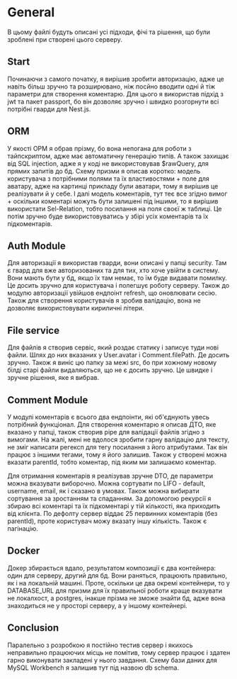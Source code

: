 # General

В цьому файлі будуть описані усі підходи, фічі та рішення, що були зроблені при створені цього серверу.

## Start

Починаючи з самого початку, я вирішив зробити авторизацію, адже це навіть більш зручно та розширювано, ніж посйно вводити одні й тіж параметри для створення коментарю. Для цього я використав підхід з jwt та пакет passport, бо він дозволяє зручно і швидко розгорнути всі потрібні гварди для Nest.js.

## ORM
У якості ОРМ я обрав прізму, бо вона непогана для роботи з тайпскриптом, адже має автоматичну генерацію типів. А також захищає від SQL injection, адже я у коді не використовував $rawQuery, для прямих запитів до бд. Схему призми я описав коротко: модель користувача з потрібними полями та їх властивостями + поле для аватару, адже на картинці прикладу були аватари, тому я вирішив це реалізувати й у себе. І далі модель коментарів, тут теє все згідно вимог + оскільки коментарі можуть бути залишені під іншими, то я вирішив використати Sel-Relation, тобто посилання на поля своєї ж таблиці. Це потім зручно буде використовуватись у збірі усіх коментарів та їх підкоментарів.

## Auth Module

Для авторизації я використав гварди, вони описані у папці security. Там є гвард для вже авторизованих та для тих, хто хоче увійти в систему. Вони мають бути у бд, якщо їх там немає, то їм буде видавати помилку. Це досить зручно для користувача і полегшує роботу серверу. Також до модулю авторизації увійшов ендпоінт refresh, що оновлювати сесію. Також для створення користувачів я зробив валідацію, вона не дозволяє використовувати кириличні літери.

## File service

Для файлів я створив сервіс, який роздає статику і записує туди нові файли. Шлях до них вказаних у User.avatar i Comment.filePath. Де досить зручно. Також я виніс цю папку за межі src, бо при хожному новому білді старі файли видаляються, що не є досить зручно. Це швидке і зручне рішення, яке я вибрав.

## Comment Module

У модулі коментарів є всього два ендпоінти, які об'єднують увесь потрібний функціонал. Для створення коментарю я описав ДТО, яке вказано у папці, також створив pipe для валідації файлів згідно з вимогами. На жалі, мені не вдолося зробити гарну валідацію для тексту, не зміг написати регексп для тегу посилання з його атрибутами. Так він працює з іншими тегами, тому я його залишив. Також у створені можна вказати parentId, тобто коментар, під яким ми залишаємо коментар.

Для отримання коментарів я реалізував зручне DTO, де параметри можна вказувати виборочно. Можна сортувати по LIFO - default, username, email, як і сказано в умовах. Також можна вибирати сортування за зростанням та спаданням. За допомогою рекурсії я збираю всі коментарі та їх підкоментарі у тій кількості, яка приходить від клієнта. По дефолту сервер віддає 25 первинних коментарів (без parentId), проте користувач можу вказату іншу кількість. Також є пагінацію.

## Docker

Докер збирається вдало, результатом композиції є два контейнера: один для серверу, другий для бд. Вони раняться, працюють правильно, як і на локальній машині. Проте, оскільки це два окремі контейнери, то у DATABASE_URL для призми для їх правильної роботи краще вказувати не локалхост, а postgres, інакше прізма не зможе знайти бд, адже вона знаходиться не у просторі серверу, а у іншому контейнері.

## Conclusion

Паралельно з розробкою я постійно тестив сервер і якихось неправильно працюючих місць не помітив, тому сервер працює і здатен гарно виконувати закладені у нього завдання. Схему бази даних для MySQL Workbench я залишив тут під назвою db schema.